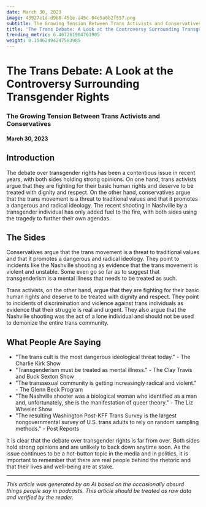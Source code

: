 ```yaml
---
date: March 30, 2023
image: 43927e1d-d9b8-451e-a45c-04e5a6b2f557.png
subtitle: The Growing Tension Between Trans Activists and Conservatives
title: 'The Trans Debate: A Look at the Controversy Surrounding Transgender Rights'
trending_metric: 6.467261904761905
weight: 0.15462494247583985
---
```

# The Trans Debate: A Look at the Controversy Surrounding Transgender Rights
### The Growing Tension Between Trans Activists and Conservatives
#### March 30, 2023

## Introduction
The debate over transgender rights has been a contentious issue in recent years, with both sides holding strong opinions. On one hand, trans activists argue that they are fighting for their basic human rights and deserve to be treated with dignity and respect. On the other hand, conservatives argue that the trans movement is a threat to traditional values and that it promotes a dangerous and radical ideology. The recent shooting in Nashville by a transgender individual has only added fuel to the fire, with both sides using the tragedy to further their own agendas.

## The Sides
Conservatives argue that the trans movement is a threat to traditional values and that it promotes a dangerous and radical ideology. They point to incidents like the Nashville shooting as evidence that the trans movement is violent and unstable. Some even go so far as to suggest that transgenderism is a mental illness that needs to be treated as such.

Trans activists, on the other hand, argue that they are fighting for their basic human rights and deserve to be treated with dignity and respect. They point to incidents of discrimination and violence against trans individuals as evidence that their struggle is real and urgent. They also argue that the Nashville shooting was the act of a lone individual and should not be used to demonize the entire trans community.

## What People Are Saying
- "The trans cult is the most dangerous ideological threat today." - The Charlie Kirk Show
- "Transgenderism must be treated as mental illness." - The Clay Travis and Buck Sexton Show
- "The transsexual community is getting increasingly radical and violent." - The Glenn Beck Program
- "The Nashville shooter was a biological woman who identified as a man and, unfortunately, she is the manifestation of queer theory." - The Liz Wheeler Show
- "The resulting Washington Post-KFF Trans Survey is the largest nongovernmental survey of U.S. trans adults to rely on random sampling methods." - Post Reports

It is clear that the debate over transgender rights is far from over. Both sides hold strong opinions and are unlikely to back down anytime soon. As the issue continues to be a hot-button topic in the media and in politics, it is important to remember that there are real people behind the rhetoric and that their lives and well-being are at stake.

 --- 

*This article was generated by an AI based on the occasionally absurd things people say in podcasts. This article should be treated as raw data and verified by the reader.*